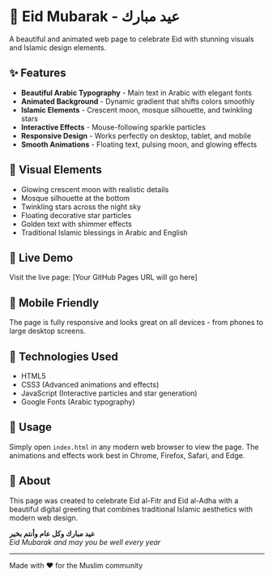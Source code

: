 # 🌙 Eid Mubarak - عيد مبارك

A beautiful and animated web page to celebrate Eid with stunning visuals and Islamic design elements.

## ✨ Features

- **Beautiful Arabic Typography** - Main text in Arabic with elegant fonts
- **Animated Background** - Dynamic gradient that shifts colors smoothly
- **Islamic Elements** - Crescent moon, mosque silhouette, and twinkling stars
- **Interactive Effects** - Mouse-following sparkle particles
- **Responsive Design** - Works perfectly on desktop, tablet, and mobile
- **Smooth Animations** - Floating text, pulsing moon, and glowing effects

## 🎨 Visual Elements

- Glowing crescent moon with realistic details
- Mosque silhouette at the bottom
- Twinkling stars across the night sky
- Floating decorative star particles
- Golden text with shimmer effects
- Traditional Islamic blessings in Arabic and English

## 🚀 Live Demo

Visit the live page: [Your GitHub Pages URL will go here]

## 📱 Mobile Friendly

The page is fully responsive and looks great on all devices - from phones to large desktop screens.

## 🎯 Technologies Used

- HTML5
- CSS3 (Advanced animations and effects)
- JavaScript (Interactive particles and star generation)
- Google Fonts (Arabic typography)

## 📖 Usage

Simply open `index.html` in any modern web browser to view the page. The animations and effects work best in Chrome, Firefox, Safari, and Edge.

## 🕌 About

This page was created to celebrate Eid al-Fitr and Eid al-Adha with a beautiful digital greeting that combines traditional Islamic aesthetics with modern web design.

**عيد مبارك وكل عام وأنتم بخير**  
*Eid Mubarak and may you be well every year*

---

Made with ❤️ for the Muslim community
